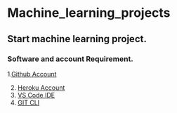 # Machine_learning_projects

## Start machine learning project.

### Software and account Requirement.

1.[Github Account](https://github.com)

2. [Heroku Account](https://dashboard.heroku.com/login)
3. [VS Code IDE](https://code.visualstudio.com/download)
4. [GIT CLI](https://git-scm.com/downloads)
